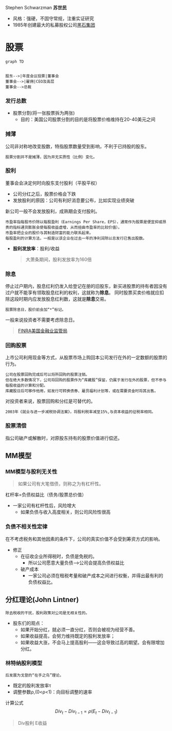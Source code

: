 
Stephen Schwarzman **苏世民**
* 风格：强硬，不固守常规，注重实证研究
* 1985年创建最大的私募股权公司[黑石集团](https://www.blackstone.com/)
# 股票
```mermaid
graph TD


股东-->|年度会议投票|董事会
董事会-->|雇佣|CEO及高层
董事会-->总裁
```

### 发行总数
* 股票分割(将一张股票拆为两张)
	* 目的：美国公司股票分割的目的是将股票价格维持在20-40美元之间

### 摊薄
公司非对称地改变股数，特指股票数量受到影响，不利于已持股的股东。
	
	股票分割并不是摊薄，因为并无实质性（比例）变化。

### 股利
董事会会决定何时向股东支付股利（平股平权）
* 公司分红之后，股票价格会下跌
* 发放股利的原因：公司有利好消息要公布，比如实现业绩突破

新公司一般不会发放股利，成熟期会支付股利。
	
	市盈率指每股市价除以每股盈利（Earnings Per Share，EPS），通常作为股票是便宜抑或昂贵的指标通货膨胀会使每股收益虚增，从而扭曲市盈率的比较价值）。
	市盈率把企业的股价与其制造财富的能力联系起来。
	每股盈利的计算方法，一般是以该企业在过去一年的净利润除以总发行已售出股数。

* **股利发放率**：股利/收益
	>大萧条期间，股利发放率为160倍

### 除息
停止过户期内，股息红利仍发入给登记在册的旧股东，新买进股票的持有者因没有过户就不能享有领取股息红利的权利，这就称为**除息**。
同时股票买卖价格就应扣除这段时期内应发放股息红利数，这就是**除息**交易。

	股票除息日，股价前会加“*”标记。
一般来说投资者不需要考虑除息日。
>[FINRA美国金融业监管局](http://www.finra.org/)

### 回购股票
上市公司利用现金等方式，从股票市场上购回本公司发行在外的一定数额的股票的行为。
	
	公司在股票回购完成后可以将所回购的股票注销。
	但在绝大多数情况下，公司将回购的股票作为“库藏股”保留，仍属于发行在外的股票，但不参与每股收益的计算和分配。
	库藏股日后可移作他用，如发行可转换债券、雇员福利计划等，或在需要资金时将其出售。

对投资者来说，股票回购和分红是可替代的。

	2003年《就业与进一步减税协调法案》，将股利税率减至15%,与资本收益的征税率相同。

### 股票清偿
指公司破产或解散时，对原股东持有的股票价值进行偿还。

## MM模型
### MM模型与股利无关性
>如果公司有大笔借债，则称之为有杠杆性。

杠杆率=负债权益比（债务/股票总价值）
* 一家公司有杠杆性后，风险增大
	* 如果负债与收入高度相关，则公司风险性很高 

### 负债不相关性定律
在不考虑税务和其他因素的条件下，公司的真实价值不会受到筹资方式的影响。

* 修正
	* 在征收企业所得税时，负债是免税的。
		* 所以公司愿意大量负债-->公司会提高负债权益比
	* 破产成本
		* 一家公司必须在租税考量和破产成本之间进行权衡，并得出最有利的负债权益比。

## 分红理论(John Lintner)
	除去税收的干扰，股利政策对公司是无相关性的。
* 股东们的观点：
	* 如果开始分红，就必须一直分红，否则会被视为经营不善。
	* 如果收益提高，会努力维持既定的股利发放率；
	* 如果收益大涨，不会马上提高股利——这会导致过高的期望。会有限增加分红。
	
### 林特纳股利模型

	后发展为戈登的“在手之鸟”理论。
	
* 既定的股利发放率τ
* 调整参数ρ,(0<ρ<1)：向目标调整的速率

计算公式
$$Div_t-Div_{t-1}=\rho(E_t-Div_{t-1})$$
>Div股利
>E收益

